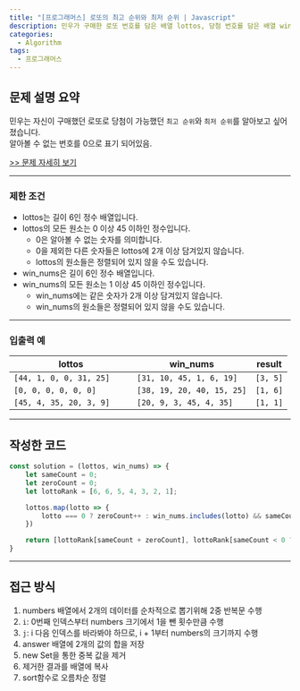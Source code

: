 ```yaml
---
title: "[프로그래머스] 로또의 최고 순위와 최저 순위 | Javascript"
description: 민우가 구매한 로또 번호를 담은 배열 lottos, 당첨 번호를 담은 배열 win_nums가 매개변수로 주어집니다. 이때, 당첨 가능한 최고 순위와 최저 순위를 차례대로 배열에 담아서 return 하도록 solution 함수 완성
categories:
  - Algorithm
tags:
  - 프로그래머스
---
```


## 문제 설명 요약

민우는 자신이 구매했던 로또로 당첨이 가능했던 `최고 순위`와 `최저 순위`를 알아보고 싶어 졌습니다.  
알아볼 수 없는 번호를 0으로 표기 되어있음.

[>> 문제 자세히 보기](https://programmers.co.kr/learn/courses/30/lessons/77484?language=javascript)

---

### 제한 조건

- lottos는 길이 6인 정수 배열입니다.
- lottos의 모든 원소는 0 이상 45 이하인 정수입니다.
  - 0은 알아볼 수 없는 숫자를 의미합니다.
  - 0을 제외한 다른 숫자들은 lottos에 2개 이상 담겨있지 않습니다.
  - lottos의 원소들은 정렬되어 있지 않을 수도 있습니다.
- win_nums은 길이 6인 정수 배열입니다.
- win_nums의 모든 원소는 1 이상 45 이하인 정수입니다.
  - win_nums에는 같은 숫자가 2개 이상 담겨있지 않습니다.
  - win_nums의 원소들은 정렬되어 있지 않을 수도 있습니다.

---

### 입출력 예

| lottos        | win_nums        | result |
| ------------- | --------------- | --------------- |
| `[44, 1, 0, 0, 31, 25]	` | `[31, 10, 45, 1, 6, 19]` |`[3, 5]`|
| `[0, 0, 0, 0, 0, 0]`   | `[38, 19, 20, 40, 15, 25]`  |`[1, 6]`|
| `[45, 4, 35, 20, 3, 9]`   | `[20, 9, 3, 45, 4, 35]`  |`[1, 1]`|

---

## 작성한 코드

```javascript
const solution = (lottos, win_nums) => {
    let sameCount = 0;
    let zeroCount = 0;
    let lottoRank = [6, 6, 5, 4, 3, 2, 1];

    lottos.map(lotto => {
        lotto === 0 ? zeroCount++ : win_nums.includes(lotto) && sameCount++;
    })

    return [lottoRank[sameCount + zeroCount], lottoRank[sameCount < 0 ? 0 : sameCount]];
}
```

---

## 접근 방식

1. numbers 배열에서 2개의 데이터를 순차적으로 뽑기위해 2중 반복문 수행
2. `i`: 0번째 인덱스부터 numbers 크기에서 1을 뺀 횟수만큼 수행
3. `j`: i 다음 인덱스를 바라봐야 하므로, i + 1부터 numbers의 크기까지 수행
4. answer 배열에 2개의 값의 합을 저장
5. new Set을 통한 중복 값을 제거
6. 제거한 결과를 배열에 복사
7. sort함수로 오름차순 정렬
